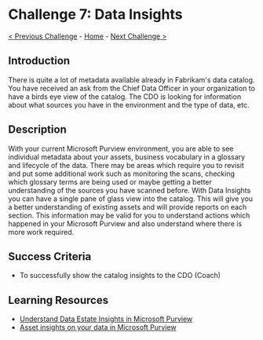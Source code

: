 # Challenge 7: Data Insights

[< Previous Challenge](./Challenge6.md) - [Home](../README.md) - [Next Challenge >](./Challenge8.md)

## Introduction
There is quite a lot of metadata available already in Fabrikam's data catalog. You have received an ask from the Chief Data Officer in your organization to have a birds eye view of the catalog. The CDO is looking for information about what sources you have in the environment and the type of data, etc.

## Description
With your current Microsoft Purview environment, you are able to see individual metadata about your assets, business vocabulary in a glossary and lifecycle of the data. There may be areas which require you to revisit and put some additional work such as monitoring the scans, checking which glossary terms are being used or maybe getting a better understanding of the sources you have scanned before. With Data Insights you can have a single pane of glass view into the catalog. This will give you a better understanding of existing assets and will provide reports on each section. This information may be valid for you to understand actions which happened in your Microsoft Purview and also understand where there is more work required.

## Success Criteria
- To successfully show the catalog insights to the CDO (Coach)

## Learning Resources
- [Understand Data Estate Insights in Microsoft Purview](https://docs.microsoft.com/en-us/azure/purview/concept-insights)
- [Asset insights on your data in Microsoft Purview](https://docs.microsoft.com/en-us/azure/purview/asset-insights)
